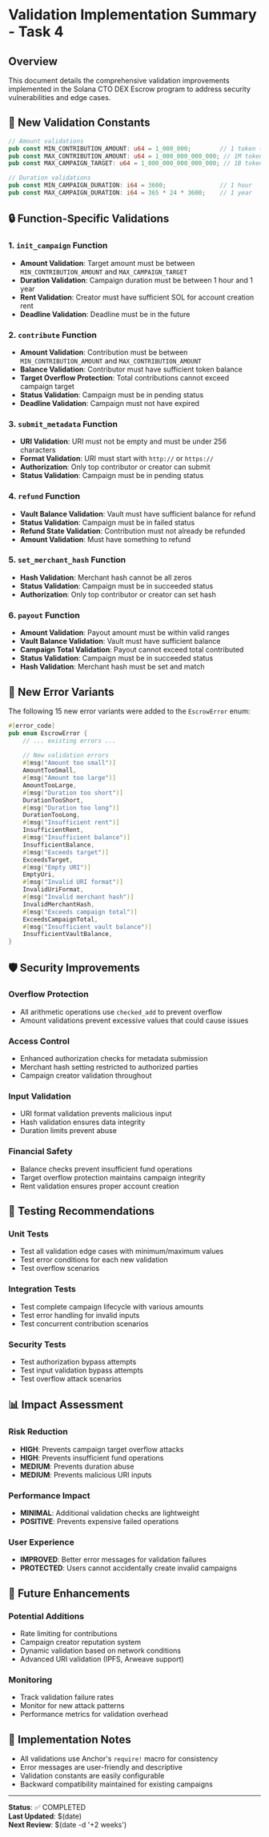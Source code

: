 # Validation Implementation Summary - Task 4

## Overview
This document details the comprehensive validation improvements implemented in the Solana CTO DEX Escrow program to address security vulnerabilities and edge cases.

## 🚀 New Validation Constants

```rust
// Amount validations
pub const MIN_CONTRIBUTION_AMOUNT: u64 = 1_000_000;        // 1 token (6 decimals)
pub const MAX_CONTRIBUTION_AMOUNT: u64 = 1_000_000_000_000; // 1M tokens (6 decimals)
pub const MAX_CAMPAIGN_TARGET: u64 = 1_000_000_000_000_000; // 1B tokens (6 decimals)

// Duration validations
pub const MIN_CAMPAIGN_DURATION: i64 = 3600;               // 1 hour
pub const MAX_CAMPAIGN_DURATION: i64 = 365 * 24 * 3600;    // 1 year
```

## 🔒 Function-Specific Validations

### 1. `init_campaign` Function
- **Amount Validation**: Target amount must be between `MIN_CONTRIBUTION_AMOUNT` and `MAX_CAMPAIGN_TARGET`
- **Duration Validation**: Campaign duration must be between 1 hour and 1 year
- **Rent Validation**: Creator must have sufficient SOL for account creation rent
- **Deadline Validation**: Deadline must be in the future

### 2. `contribute` Function
- **Amount Validation**: Contribution must be between `MIN_CONTRIBUTION_AMOUNT` and `MAX_CONTRIBUTION_AMOUNT`
- **Balance Validation**: Contributor must have sufficient token balance
- **Target Overflow Protection**: Total contributions cannot exceed campaign target
- **Status Validation**: Campaign must be in pending status
- **Deadline Validation**: Campaign must not have expired

### 3. `submit_metadata` Function
- **URI Validation**: URI must not be empty and must be under 256 characters
- **Format Validation**: URI must start with `http://` or `https://`
- **Authorization**: Only top contributor or creator can submit
- **Status Validation**: Campaign must be in pending status

### 4. `refund` Function
- **Vault Balance Validation**: Vault must have sufficient balance for refund
- **Status Validation**: Campaign must be in failed status
- **Refund State Validation**: Contribution must not already be refunded
- **Amount Validation**: Must have something to refund

### 5. `set_merchant_hash` Function
- **Hash Validation**: Merchant hash cannot be all zeros
- **Status Validation**: Campaign must be in succeeded status
- **Authorization**: Only top contributor or creator can set hash

### 6. `payout` Function
- **Amount Validation**: Payout amount must be within valid ranges
- **Vault Balance Validation**: Vault must have sufficient balance
- **Campaign Total Validation**: Payout cannot exceed total contributed
- **Status Validation**: Campaign must be in succeeded status
- **Hash Validation**: Merchant hash must be set and match

## 🚨 New Error Variants

The following 15 new error variants were added to the `EscrowError` enum:

```rust
#[error_code]
pub enum EscrowError {
    // ... existing errors ...
    
    // New validation errors
    #[msg("Amount too small")] 
    AmountTooSmall,
    #[msg("Amount too large")] 
    AmountTooLarge,
    #[msg("Duration too short")] 
    DurationTooShort,
    #[msg("Duration too long")] 
    DurationTooLong,
    #[msg("Insufficient rent")] 
    InsufficientRent,
    #[msg("Insufficient balance")] 
    InsufficientBalance,
    #[msg("Exceeds target")] 
    ExceedsTarget,
    #[msg("Empty URI")] 
    EmptyUri,
    #[msg("Invalid URI format")] 
    InvalidUriFormat,
    #[msg("Invalid merchant hash")] 
    InvalidMerchantHash,
    #[msg("Exceeds campaign total")] 
    ExceedsCampaignTotal,
    #[msg("Insufficient vault balance")] 
    InsufficientVaultBalance,
}
```

## 🛡️ Security Improvements

### Overflow Protection
- All arithmetic operations use `checked_add` to prevent overflow
- Amount validations prevent excessive values that could cause issues

### Access Control
- Enhanced authorization checks for metadata submission
- Merchant hash setting restricted to authorized parties
- Campaign creator validation throughout

### Input Validation
- URI format validation prevents malicious input
- Hash validation ensures data integrity
- Duration limits prevent abuse

### Financial Safety
- Balance checks prevent insufficient fund operations
- Target overflow protection maintains campaign integrity
- Rent validation ensures proper account creation

## 🧪 Testing Recommendations

### Unit Tests
- Test all validation edge cases with minimum/maximum values
- Test error conditions for each new validation
- Test overflow scenarios

### Integration Tests
- Test complete campaign lifecycle with various amounts
- Test error handling for invalid inputs
- Test concurrent contribution scenarios

### Security Tests
- Test authorization bypass attempts
- Test input validation bypass attempts
- Test overflow attack scenarios

## 📊 Impact Assessment

### Risk Reduction
- **HIGH**: Prevents campaign target overflow attacks
- **HIGH**: Prevents insufficient fund operations
- **MEDIUM**: Prevents duration abuse
- **MEDIUM**: Prevents malicious URI inputs

### Performance Impact
- **MINIMAL**: Additional validation checks are lightweight
- **POSITIVE**: Prevents expensive failed operations

### User Experience
- **IMPROVED**: Better error messages for validation failures
- **PROTECTED**: Users cannot accidentally create invalid campaigns

## 🔄 Future Enhancements

### Potential Additions
- Rate limiting for contributions
- Campaign creator reputation system
- Dynamic validation based on network conditions
- Advanced URI validation (IPFS, Arweave support)

### Monitoring
- Track validation failure rates
- Monitor for new attack patterns
- Performance metrics for validation overhead

## 📝 Implementation Notes

- All validations use Anchor's `require!` macro for consistency
- Error messages are user-friendly and descriptive
- Validation constants are easily configurable
- Backward compatibility maintained for existing campaigns

---

**Status**: ✅ COMPLETED  
**Last Updated**: $(date)  
**Next Review**: $(date -d '+2 weeks')
